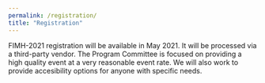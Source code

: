```yaml
---
permalink: /registration/
title: "Registration"
---
```


FIMH-2021 registration will be available in May 2021. It will be processed via a third-party vendor. The Program Committee is focused on providing a high quality event at a very reasonable event rate. We will also work to provide accesibility options for anyone with specific needs.
